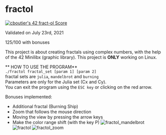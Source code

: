 # fractol

[![cboutier's 42 fract-ol Score](https://badge42.vercel.app/api/v2/cl1f9y1k8000609jsc4a29jay/project/2260544)](https://github.com/JaeSeoKim/badge42)

Validated on July 23rd, 2021

125/100 with bonuses

This project is about creating fractals using complex numbers, with the help of the 42 Minilibx (graphic library).
This project is **ONLY** working on Linux.

** HOW TO USE THE PROGRAM**  
`./fractol fractal_set [param 1] [param 2]`  
fractal sets are `julia`, `mandelbrot` and `burning`  
Parameters are only for the Julia set (Cx and Cy).  
You can exit the program using the `ESC key` or clicking on the red arrow.  

Bonuses implemented: 
- Additional fractal (Burning Ship)  
- Zoom that follows the mouse direction  
- Moving the view by pressing the arrow keys  
- Make the color range shift (with the key P)
![fractol_mandelbrot](https://user-images.githubusercontent.com/63601807/197042979-d16def2b-6bfb-4b97-a6c9-15dd9f00ce5a.png)
![fractol](https://user-images.githubusercontent.com/63601807/197043003-05d83070-9923-4faa-9a8b-1743c14ccef5.png)
![fractol_zoom](https://user-images.githubusercontent.com/63601807/197043031-555f52fa-39c9-4284-8108-d962c365d237.png)
